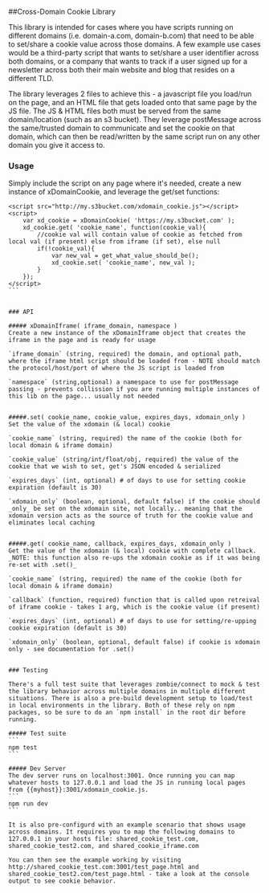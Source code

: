 
##Cross-Domain Cookie Library

This library is intended for cases where you have scripts running on different domains (i.e. domain-a.com, domain-b.com) that need to be able to set/share a cookie value across those domains. A few example use cases would be a third-party script that wants to set/share a user identifier across both domains, or a company that wants to track if a user signed up for a newsletter across both their main website and blog that resides on a different TLD.

The library leverages 2 files to achieve this - a javascript file you load/run on the page, and an HTML file that gets loaded onto that same page by the JS file. The JS & HTML files both must be served from the same domain/location (such as an s3 bucket). They leverage postMessage across the same/trusted domain to communicate and set the cookie on that domain, which can then be read/written by the same script run on any other domain you give it access to.


### Usage

Simply include the script on any page where it's needed, create a new instance of xDomainCookie, and leverage the get/set functions:
````
<script src="http://my.s3bucket.com/xdomain_cookie.js"></script>
<script>
	var xd_cookie = xDomainCookie( 'https://my.s3bucket.com' );
	xd_cookie.get( 'cookie_name', function(cookie_val){
		//cookie val will contain value of cookie as fetched from local val (if present) else from iframe (if set), else null
		if(!cookie_val){
			var new_val = get_what_value_should_be();
			xd_cookie.set( 'cookie_name', new_val );
		}
	});
</script>
```


### API

##### xDomainIframe( iframe_domain, namespace )
Create a new instance of the xDomainIframe object that creates the iframe in the page and is ready for usage

`iframe_domain` (string, required) the domain, and optional path, where the iframe html script should be loaded from - NOTE should match the protocol/host/port of where the JS script is loaded from

`namespace` (string,optional) a namespace to use for postMessage passing - prevents collission if you are running multiple instances of this lib on the page... usually not needed


#####.set( cookie_name, cookie_value, expires_days, xdomain_only )
Set the value of the xdomain (& local) cookie

`cookie_name` (string, required) the name of the cookie (both for local domain & iframe domain)

`cookie_value` (string/int/float/obj, required) the value of the cookie that we wish to set, get's JSON encoded & serialized

`expires_days` (int, optional) # of days to use for setting cookie expiration (default is 30)

`xdomain_only` (boolean, optional, default false) if the cookie should _only_ be set on the xdomain site, not locally.. meaning that the xdomain version acts as the source of truth for the cookie value and eliminates local caching


#####.get( cookie_name, callback, expires_days, xdomain_only )
Get the value of the xdomain (& local) cookie with complete callback. _NOTE: this function also re-ups the xdomain cookie as if it was being re-set with .set()_

`cookie_name` (string, required) the name of the cookie (both for local domain & iframe domain)

`callback` (function, required) function that is called upon retreival of iframe cookie - takes 1 arg, which is the cookie value (if present)

`expires_days` (int, optional) # of days to use for setting/re-upping cookie expiration (default is 30)

`xdomain_only` (boolean, optional, default false) if cookie is xdomain only - see documentation for .set()


### Testing

There's a full test suite that leverages zombie/connect to mock & test the library behavior across multiple domains in multiple different situations. There is also a pre-build development setup to load/test in local environments in the library. Both of these rely on npm packages, so be sure to do an `npm install` in the root dir before running.

##### Test suite
```
npm test
```

##### Dev Server
The dev server runs on localhost:3001. Once running you can map whatever hosts to 127.0.0.1 and load the JS in running local pages from {{myhost}}:3001/xdomain_cookie.js.
```
npm run dev
```

It is also pre-configurd with an example scenario that shows usage across domains. It requires you to map the following domains to 127.0.0.1 in your hosts file: shared_cookie_test.com, shared_cookie_test2.com, and shared_cookie_iframe.com

You can then see the example working by visiting http://shared_cookie_test.com:3001/test_page.html and shared_cookie_test2.com/test_page.html - take a look at the console output to see cookie behavior.
